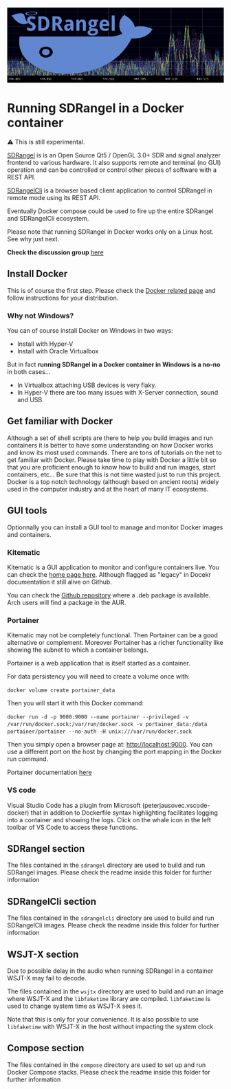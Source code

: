 ![SDR Angel banner](doc/img/sdrangel_docker.png)

<h1>Running SDRangel in a Docker container</h1>

&#9888; This is still experimental.

[SDRangel](https://github.com/f4exb/sdrangel) is  is an Open Source Qt5 / OpenGL 3.0+ SDR and signal analyzer frontend to various hardware. It also supports remote and terminal (no GUI) operation and can be controlled or control other pieces of software with a REST API.

[SDRangelCli](https://github.com/f4exb/sdrangelcli) is a browser based client application to control SDRangel in remote mode using its REST API.

Eventually Docker compose could be used to fire up the entire SDRangel and SDRangelCli ecosystem.

Please note that running SDRangel in Docker works only on a Linux host. See why just next.

**Check the discussion group** [here](https://groups.io/g/sdrangel)

<h2>Install Docker</h2>

This is of course the first step. Please check the [Docker related page](https://docs.docker.com/install/) and follow instructions for your distribution.

<h3>Why not Windows?</h3>

You can of course install Docker on Windows in two ways:
  - Install with Hyper-V
  - Install with Oracle Virtualbox

But in fact **running SDRangel in a Docker container in Windows is a no-no** in both cases...

  - In Virtualbox attaching USB devices is very flaky.
  - In Hyper-V there are too many issues with X-Server connection, sound and USB.

<h2>Get familiar with Docker</h2>

Although a set of shell scripts are there to help you build images and run containers it is better to have some understanding on how Docker works and know its most used commands. There are tons of tutorials on the net to get familiar with Docker. Please take time to play with Docker a little bit so that you are proficient enough to know how to build and run images, start containers, etc... Be sure that this is not time wasted just to run this project. Docker is a top notch technology (although based on ancient roots) widely used in the computer industry and at the heart of many IT ecosystems.

<h2>GUI tools</h2>

Optionnally you can install a GUI tool to manage and monitor Docker images and containers.

<h3>Kitematic</h3>

Kitematic is a GUI application to monitor and configure containers live. You can check the [home page here](https://kitematic.com/). Although flagged as "legacy" in Docekr documentation it still alive on Github.

You can check the [Github repository](https://github.com/docker/kitematic) where a .deb package is available. Arch users will find a package in the AUR.

<h3>Portainer</h3>

Kitematic may not be completely functional. Then Portainer can be a good alternative or complement. Moreover Portainer has a richer functionality like showing the subnet to which a container belongs.

Portainer is a web application that is itself started as a container.

For data persistency you will need to create a volume once with:

`docker volume create portainer_data`

 Then you will start it with this Docker command:

`docker run -d -p 9000:9000 --name portainer --privileged -v /var/run/docker.sock:/var/run/docker.sock -v portainer_data:/data portainer/portainer --no-auth -H unix:///var/run/docker.sock`

Then you simply open a browser page at: [http://localhost:9000](http://localhost:9000). You can use a different port on the host by changing the port mapping in the Docker run command.

Portainer documentation [here](https://portainer.readthedocs.io/en/stable/deployment.html)

<h3>VS code</h3>

Visual Studio Code has a plugin from Microsoft (peterjausovec.vscode-docker) that in addition to Dockerfile syntax highlighting facilitates logging into a container and showing the logs. Click on the whale icon in the left toolbar of VS Code to access these functions.

<h2>SDRangel section</h2>

The files contained in the `sdrangel` directory are used to build and run SDRangel images. Please check the readme inside this folder for further information

<h2>SDRangelCli section</h2>

The files contained in the `sdrangelcli` directory are used to build and run SDRangelCli images. Please check the readme inside this folder for further information

<h2>WSJT-X section</h2>

Due to possible delay in the audio when running SDRangel in a container WSJT-X may fail to decode.

The files contained in the `wsjtx` directory are used to build and run an image where WSJT-X and the `libfaketime` library are compiled. `libfaketime` is used to change system time as WSJT-X sees it.

Note that this is only for your convenience. It is also possible to use `libfaketime` with WSJT-X in the host without impacting the system clock.

<h2>Compose section</h2>

The files contained in the `compose` directory are used to set up and run Docker Compose stacks. Please check the readme inside this folder for further information
